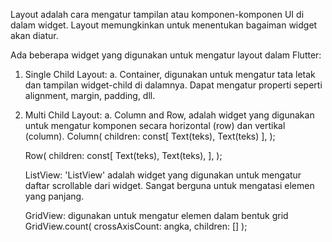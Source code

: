 Layout adalah cara mengatur tampilan atau komponen-komponen UI di dalam widget. Layout memungkinkan untuk menentukan bagaiman widget akan diatur.

Ada beberapa widget yang digunakan untuk mengatur layout dalam Flutter:

1. Single Child Layout:
   a. Container, digunakan untuk mengatur tata letak dan tampilan widget-child di dalamnya. Dapat mengatur properti seperti alignment, margin, padding, dll.
2. Multi Child Layout:
   a. Column and Row, adalah widget yang digunakan untuk mengatur komponen secara horizontal (row) dan vertikal (column).
   Column(
   children: const[
   Text(teks),
   Text(teks)
   ],
   );

   Row(
   children: const[
   Text(teks),
   Text(teks),
   ],
   );

   ListView: 'ListView' adalah widget yang digunakan untuk mengatur daftar scrollable dari widget. Sangat berguna untuk mengatasi elemen yang panjang.

   GridView: digunakan untuk mengatur elemen dalam bentuk grid
   GridView.count(
   crossAxisCount: angka,
   children: []
   );
